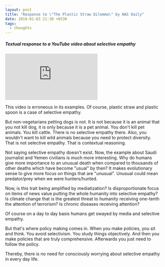 ```yaml
---
layout: post
title: "Response to \"The Plastic Straw Dilemma\" by NAS Daily"
date: 2019-01-03 21:30 +0530
tags:
  - thoughts
---
```


##### Textual response to a YouTube video about selective empathy #####

<div class="youtube-embed">
<iframe src="https://www.youtube.com/embed/Knb-xfBcBeg" frameborder="0" allow="accelerometer; autoplay; encrypted-media; gyroscope; picture-in-picture" allowfullscreen></iframe>
</div>

This video is erroneous in its examples.
Of course, plastic straw and plastic spoon is a case of selective empathy.

But non-vegetarians petting dogs is not. It is not because it is an animal that you not kill dog, it is only because it is a pet animal. You don't kill pet animals. You kill cattle. There is no selective empathy there. Also, you wouldn't want to kill wild animals because you need to protect diversity. That is not selective empathy. That is contextual reasoning.

Not saying selective empathy doesn't exist.
Now, the example about Saudi journalist and Yemen civilians is much more interesting.
Why do humans give more importance to an unusual death when compared to thousands of other deaths which have become "usual" by then? 
It makes evolutionary sense to give more focus on things that are "unusual". Unusual could mean predator/prey when we were hunters/hunted.

Now, is this trait being amplified by mediatization? Is disproportionate focus on items of news value putting the whole humanity into selective empathy? 
Is climate change that is the greatest threat to humanity receiving one-tenth the attention of terrorism? Is chronic diseases receiving attention?

Of course on a day to day basis humans get swayed by media and selective empathy.

But that's where policy making comes in. When you make policies, you sit and think. You avoid selectivism. You study things objectively. And then you make policies that are truly comprehensive. Afterwards you just need to follow the policy.

Thereby, there is no need for consciously worrying about selective empathy in every day life.

